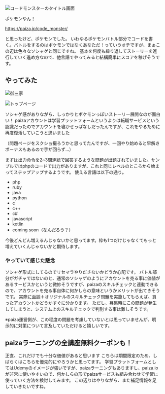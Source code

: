 
![コードモンスターのタイトル画面](https://qiita-image-store.s3.ap-northeast-1.amazonaws.com/0/122800/ace9f2cd-dc12-128c-3066-82fe106e1c6f.png)

ポケモンやん！

https://paiza.jp/code_monster/

と思ったけど、ポケモンでした。
いわゆるポケモンバトル部分でコードを書く。バトルをするのはポケモンではなくあなただ！っていうオチですが、まぁこの辺は色々なソシャゲと同じですね。
基本を何度も繰り返してストーリーを進行していく進め方なので、他言語でやってみると結構簡単にスコアを稼げそうです。

## やってみた
![御三家](https://qiita-image-store.s3.ap-northeast-1.amazonaws.com/0/122800/36a8e5a6-936a-e05f-6740-c180f5e9d306.png)

![トップページ](https://qiita-image-store.s3.ap-northeast-1.amazonaws.com/0/122800/ff326f04-cf99-6221-a2b3-c67519fba518.png)

ソシャゲ感がありながら、しっかりとポケモンっぽいストーリー展開なのが面白い！
paizaアカウントは学習プラットフォームというよりは転職サービスという認識だったのでアカウントを寝かせっぱなしだったんですが、これをやるために再度復活していこうと思いました

（問題ページをスクショ撮ろうかと思ってたんですが、一回やり始めると早解きボーナスもあるので手が回らず…）

まずは出力命令を2~3問連続で回答するような問題が出題されていました。サンプルではphpのコードで出力がありますが、これと同じレベルのところから始まってステップアップするようです。
使える言語は以下の通り。

- php
- ruby
- java
- python
- c
- c++
- c#
- javascript
- kotlin
- coming soon（なんだろう？）

今後どんどん増えるんじゃないかと思ってます。枠も1つだけじゃなくてもっと増えていくんじゃないかと期待します。

### やっていて感じた懸念
ソシャゲ形式にしてるのでリセマラやりださないかどうか心配です。
バトル部分がガチャではないのと、通常のソシャゲのようにアカウントを売る事に価値があるサービスかというと微妙そうですが、paizaのスキルチェックと連動できるので、アカウントを売る事自体に何かしらの意味というかメリットが出てきそうです。
実際に面談＋オリジナルのスキルチェック問題を実施してもらえば、買ったアカウントかどうかすぐに分かります。
ただし、募集時にこの問題が発生してしまうと、システム上のスキルチェックで判別する事は難しそうです。

※paiza運営側が、この程度の問題を考慮していないとは思っていませんが、明示的に対策について言及していただけると嬉しいです。

## paizaラーニングの全講座無料クーポンも！
正直、これだけでも十分な価値があると思います
こちらは期間限定のため、しばらくはこちらを優先的にやろうかと思ってます。
学習プラットフォームとしてはUdemyのイメージが強いですが、paizaラーニングもありますし、paiza.ioが非常に使いやすいので、何かしらの形でpaizaサービスも組み合わせて学習に使っていく方法を検討してみます。
この辺りはやりながら、また補足情報を足していきたいですね。
